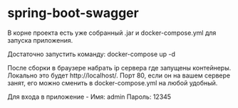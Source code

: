 # spring-boot-swagger

В корне проекта есть уже собранный .jar и docker-compose.yml для запуска приложения. 

Достаточно запустить команду:  docker-compose up -d

После сборки в браузере набрать ip сервера где запущены контейнеры. Локально это будет http://localhost/. Порт 80, если он на вашем сервере занят, его можно сменить в docker-compose.yml на любой удобный.

Для входа в приложение - Имя: admin Пароль: 12345